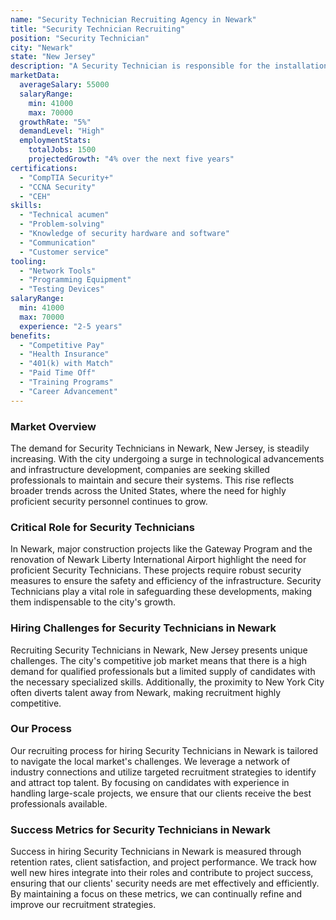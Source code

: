 ```yaml
---
name: "Security Technician Recruiting Agency in Newark"
title: "Security Technician Recruiting"
position: "Security Technician"
city: "Newark"
state: "New Jersey"
description: "A Security Technician is responsible for the installation and maintenance of security systems, troubleshooting, and repairing any identified issues."
marketData:
  averageSalary: 55000
  salaryRange:
    min: 41000
    max: 70000
  growthRate: "5%"
  demandLevel: "High"
  employmentStats:
    totalJobs: 1500
    projectedGrowth: "4% over the next five years"
certifications:
  - "CompTIA Security+"
  - "CCNA Security"
  - "CEH"
skills:
  - "Technical acumen"
  - "Problem-solving"
  - "Knowledge of security hardware and software"
  - "Communication"
  - "Customer service"
tooling:
  - "Network Tools"
  - "Programming Equipment"
  - "Testing Devices"
salaryRange:
  min: 41000
  max: 70000
  experience: "2-5 years"
benefits:
  - "Competitive Pay"
  - "Health Insurance"
  - "401(k) with Match"
  - "Paid Time Off"
  - "Training Programs"
  - "Career Advancement"
---
```


### Market Overview
The demand for Security Technicians in Newark, New Jersey, is steadily increasing. With the city undergoing a surge in technological advancements and infrastructure development, companies are seeking skilled professionals to maintain and secure their systems. This rise reflects broader trends across the United States, where the need for highly proficient security personnel continues to grow.

### Critical Role for Security Technicians
In Newark, major construction projects like the Gateway Program and the renovation of Newark Liberty International Airport highlight the need for proficient Security Technicians. These projects require robust security measures to ensure the safety and efficiency of the infrastructure. Security Technicians play a vital role in safeguarding these developments, making them indispensable to the city's growth.

### Hiring Challenges for Security Technicians in Newark
Recruiting Security Technicians in Newark, New Jersey presents unique challenges. The city's competitive job market means that there is a high demand for qualified professionals but a limited supply of candidates with the necessary specialized skills. Additionally, the proximity to New York City often diverts talent away from Newark, making recruitment highly competitive.

### Our Process
Our recruiting process for hiring Security Technicians in Newark is tailored to navigate the local market's challenges. We leverage a network of industry connections and utilize targeted recruitment strategies to identify and attract top talent. By focusing on candidates with experience in handling large-scale projects, we ensure that our clients receive the best professionals available.

### Success Metrics for Security Technicians in Newark
Success in hiring Security Technicians in Newark is measured through retention rates, client satisfaction, and project performance. We track how well new hires integrate into their roles and contribute to project success, ensuring that our clients' security needs are met effectively and efficiently. By maintaining a focus on these metrics, we can continually refine and improve our recruitment strategies.